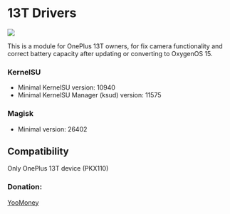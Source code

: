 # 13T Drivers
<a href="https://t.me/OnePlus_11_12_13"><img src="https://img.shields.io/badge/Telegram-Channel-blue?longCache=true&style=flat"></a>

This is a module for OnePlus 13T owners, for fix camera functionality and correct battery capacity after updating or converting to OxygenOS 15.

### KernelSU

+ Minimal KernelSU version: 10940
+ Minimal KernelSU Manager (ksud) version: 11575

### Magisk

+ Minimal version: 26402
## Compatibility
Only OnePlus 13T device (PKX110)
### Donation:
[YooMoney](https://yoomoney.ru/to/4100117733642486)
